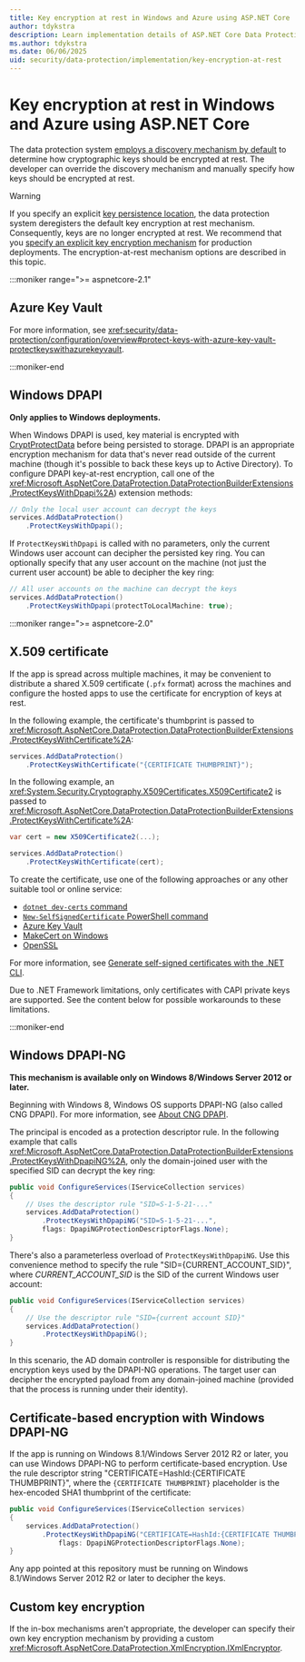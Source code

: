 ```yaml
---
title: Key encryption at rest in Windows and Azure using ASP.NET Core
author: tdykstra
description: Learn implementation details of ASP.NET Core Data Protection key encryption at rest.
ms.author: tdykstra
ms.date: 06/06/2025
uid: security/data-protection/implementation/key-encryption-at-rest
---
```

# Key encryption at rest in Windows and Azure using ASP.NET Core

The data protection system [employs a discovery mechanism by default](xref:security/data-protection/configuration/default-settings) to determine how cryptographic keys should be encrypted at rest. The developer can override the discovery mechanism and manually specify how keys should be encrypted at rest.

> [!WARNING]
> If you specify an explicit [key persistence location](xref:security/data-protection/implementation/key-storage-providers), the data protection system deregisters the default key encryption at rest mechanism. Consequently, keys are no longer encrypted at rest. We recommend that you [specify an explicit key encryption mechanism](xref:security/data-protection/implementation/key-encryption-at-rest) for production deployments. The encryption-at-rest mechanism options are described in this topic.

:::moniker range=">= aspnetcore-2.1"

## Azure Key Vault

For more information, see <xref:security/data-protection/configuration/overview#protect-keys-with-azure-key-vault-protectkeyswithazurekeyvault>.

:::moniker-end

## Windows DPAPI

**Only applies to Windows deployments.**

When Windows DPAPI is used, key material is encrypted with [CryptProtectData](/windows/desktop/api/dpapi/nf-dpapi-cryptprotectdata) before being persisted to storage. DPAPI is an appropriate encryption mechanism for data that's never read outside of the current machine (though it's possible to back these keys up to Active Directory). To configure DPAPI key-at-rest encryption, call one of the <xref:Microsoft.AspNetCore.DataProtection.DataProtectionBuilderExtensions.ProtectKeysWithDpapi%2A>) extension methods:

```csharp
// Only the local user account can decrypt the keys
services.AddDataProtection()
    .ProtectKeysWithDpapi();
```

If `ProtectKeysWithDpapi` is called with no parameters, only the current Windows user account can decipher the persisted key ring. You can optionally specify that any user account on the machine (not just the current user account) be able to decipher the key ring:

```csharp
// All user accounts on the machine can decrypt the keys
services.AddDataProtection()
    .ProtectKeysWithDpapi(protectToLocalMachine: true);
```

:::moniker range=">= aspnetcore-2.0"

## X.509 certificate

If the app is spread across multiple machines, it may be convenient to distribute a shared X.509 certificate (`.pfx` format) across the machines and configure the hosted apps to use the certificate for encryption of keys at rest.

In the following example, the certificate's thumbprint is passed to <xref:Microsoft.AspNetCore.DataProtection.DataProtectionBuilderExtensions.ProtectKeysWithCertificate%2A>:

```csharp
services.AddDataProtection()
    .ProtectKeysWithCertificate("{CERTIFICATE THUMBPRINT}");
```

In the following example, an <xref:System.Security.Cryptography.X509Certificates.X509Certificate2> is passed to <xref:Microsoft.AspNetCore.DataProtection.DataProtectionBuilderExtensions.ProtectKeysWithCertificate%2A>:

```csharp
var cert = new X509Certificate2(...);

services.AddDataProtection()
    .ProtectKeysWithCertificate(cert);
```

To create the certificate, use one of the following approaches or any other suitable tool or online service:

* [`dotnet dev-certs` command](/dotnet/core/tools/dotnet-dev-certs)
* [`New-SelfSignedCertificate` PowerShell command](/powershell/module/pki/new-selfsignedcertificate)
* [Azure Key Vault](/azure/key-vault/certificates/quick-create-portal#add-a-certificate-to-key-vault)
* [MakeCert on Windows](/windows/desktop/seccrypto/makecert)
* [OpenSSL](https://www.openssl.org)

For more information, see [Generate self-signed certificates with the .NET CLI](/dotnet/core/additional-tools/self-signed-certificates-guide).

Due to .NET Framework limitations, only certificates with CAPI private keys are supported. See the content below for possible workarounds to these limitations.

:::moniker-end

## Windows DPAPI-NG

**This mechanism is available only on Windows 8/Windows Server 2012 or later.**

Beginning with Windows 8, Windows OS supports DPAPI-NG (also called CNG DPAPI). For more information, see [About CNG DPAPI](/windows/desktop/SecCNG/cng-dpapi).

The principal is encoded as a protection descriptor rule. In the following example that calls <xref:Microsoft.AspNetCore.DataProtection.DataProtectionBuilderExtensions.ProtectKeysWithDpapiNG%2A>, only the domain-joined user with the specified SID can decrypt the key ring:

```csharp
public void ConfigureServices(IServiceCollection services)
{
    // Uses the descriptor rule "SID=S-1-5-21-..."
    services.AddDataProtection()
        .ProtectKeysWithDpapiNG("SID=S-1-5-21-...",
        flags: DpapiNGProtectionDescriptorFlags.None);
}
```

There's also a parameterless overload of `ProtectKeysWithDpapiNG`. Use this convenience method to specify the rule "SID={CURRENT_ACCOUNT_SID}", where *CURRENT_ACCOUNT_SID* is the SID of the current Windows user account:

```csharp
public void ConfigureServices(IServiceCollection services)
{
    // Use the descriptor rule "SID={current account SID}"
    services.AddDataProtection()
        .ProtectKeysWithDpapiNG();
}
```

In this scenario, the AD domain controller is responsible for distributing the encryption keys used by the DPAPI-NG operations. The target user can decipher the encrypted payload from any domain-joined machine (provided that the process is running under their identity).

## Certificate-based encryption with Windows DPAPI-NG

If the app is running on Windows 8.1/Windows Server 2012 R2 or later, you can use Windows DPAPI-NG to perform certificate-based encryption. Use the rule descriptor string "CERTIFICATE=HashId:{CERTIFICATE THUMBPRINT}", where the `{CERTIFICATE THUMBPRINT}` placeholder is the hex-encoded SHA1 thumbprint of the certificate:

```csharp
public void ConfigureServices(IServiceCollection services)
{
    services.AddDataProtection()
        .ProtectKeysWithDpapiNG("CERTIFICATE=HashId:{CERTIFICATE THUMBPRINT}",
            flags: DpapiNGProtectionDescriptorFlags.None);
}
```

Any app pointed at this repository must be running on Windows 8.1/Windows Server 2012 R2 or later to decipher the keys.

## Custom key encryption

If the in-box mechanisms aren't appropriate, the developer can specify their own key encryption mechanism by providing a custom <xref:Microsoft.AspNetCore.DataProtection.XmlEncryption.IXmlEncryptor>.
